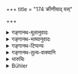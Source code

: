 +++
title = "174 क्रीणीयाद् यस्"

+++

<details><summary>गङ्गानथ-मूलानुवादः</summary>

If a man buys a boy, worthy or unworthy, from his father and mother, with a view to making him his son, that son is called ‘bought.’—(174)
</details>

<details><summary>गङ्गानथ-भाष्यानुवादः</summary>

**(verses 9.173-178)  
**

\[The Bhāṣya on these verses is not available in any of the manuscripts.\]
</details>

<details><summary>गङ्गानथ-टिप्पन्यः</summary>

‘*Sadṛśo*’ *sadṛśo* ‘*pivā*’.—‘Equal or unequal, by good qualities, not by caste’ (Kullūka and Rāghavānanda);—‘whether of equal or lower caste’ (Nārāyaṇa).

This verse is quoted in *Mitākṣarā* (2.131), which adds that ‘*sadṛśa*’ and ‘*asadṛśa*’ should be understood to be in regard to *qualities*, not
*caste*;—in *Aparārka* (p. 738), which also adds the same remark;—in
*Vivādaratnākara* (p. 570), which adds the following notes:—‘*Sadṛśaḥ*’,
of the same caste, ‘*asadṛśaḥ*’, of a different caste,—says the
*Pārijāta*; the author of the *Prakāśa* adds that even though the text
contains the term ‘*asadṛśaḥ*’ yet one should not buy a sou either of a lower or a higher caste than his own;—and Medhātithi has said that ‘*sadṛśa*’ and ‘*asadṛśa*’ refer to sons of the same caster but of
*diverse qualifications*.

It is quoted in *Madanapārijāta* (p. 653), which also explains ‘*sadṛśa*’ as referring to qualifications;—in the *Parāśaramādhava* (Prāyaścitta, p. 38);—in *Vyavahāra* - *Bālambhaṭṭī* (p. 557);—and *in nṛsiṃhaprasāda* (Vyavahāra 38a).
</details>

<details><summary>गङ्गानथ-तुल्य-वाक्यानि</summary>

*Baudhāyana* (2.3.26).—‘He is called the *Krīta*, Bought, son who, being
purchased from his father and his mother, or from either of them, is received by one in the place of a child.’

*Vaśiṣṭha* (17.30).—‘The son Bought is the third.’

*Viṣṇu* (15.20-21).—‘The son Bought is the ninth;—and he belongs to him
by whom he is bought.’

*Yājñavalkya* (2.131).—‘The Bought son is one who has been sold by his
parents.’

*Arthaśāstra* (p. 41).—‘The Bought son is one who has been purchased.’
</details>

<details><summary>भारुचिः</summary>

अपरे त्व् आहुः क्रीतः सदृशो ऽसदृशो वेति गुणतः कल्प्यते । वर्णतो हि कल्पनायाम् असमवर्णग्रहणे न्यायविरोधः । अन्यस् तु ब्राह्मणविxअयम् एव न्यायविरोधम् आह ॥ ९.१७४ ॥
</details>

<details><summary>Bühler</summary>

174	If a man buys a (boy), whether equal or unequal (in good qualities), from his father and mother for the sake of having a son, that (child) is called a (son) bought (Kritaka).
</details>
